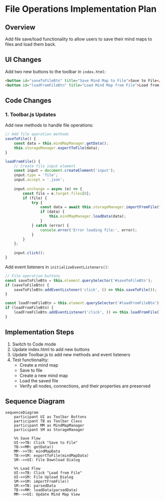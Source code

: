 # File Operations Implementation Plan

## Overview
Add file save/load functionality to allow users to save their mind maps to files and load them back.

## UI Changes
Add two new buttons to the toolbar in `index.html`:
```html
<button id="saveToFileBtn" title="Save Mind Map to File">Save to File</button>
<button id="loadFromFileBtn" title="Load Mind Map from File">Load from File</button>
```

## Code Changes

### 1. Toolbar.js Updates
Add new methods to handle file operations:
```javascript
// Add file operation methods
saveToFile() {
    const data = this.mindMapManager.getData();
    this.storageManager.exportToFile(data);
}

loadFromFile() {
    // Create file input element
    const input = document.createElement('input');
    input.type = 'file';
    input.accept = '.json';
    
    input.onchange = async (e) => {
        const file = e.target.files[0];
        if (file) {
            try {
                const data = await this.storageManager.importFromFile(file);
                if (data) {
                    this.mindMapManager.loadData(data);
                }
            } catch (error) {
                console.error('Error loading file:', error);
            }
        }
    };
    
    input.click();
}
```

Add event listeners in `initializeEventListeners()`:
```javascript
// File operation buttons
const saveToFileBtn = this.element.querySelector('#saveToFileBtn');
if (saveToFileBtn) {
    saveToFileBtn.addEventListener('click', () => this.saveToFile());
}

const loadFromFileBtn = this.element.querySelector('#loadFromFileBtn');
if (loadFromFileBtn) {
    loadFromFileBtn.addEventListener('click', () => this.loadFromFile());
}
```

## Implementation Steps

1. Switch to Code mode
2. Update index.html to add new buttons
3. Update Toolbar.js to add new methods and event listeners
4. Test functionality:
   - Create a mind map
   - Save to file
   - Create a new mind map
   - Load the saved file
   - Verify all nodes, connections, and their properties are preserved

## Sequence Diagram
```mermaid
sequenceDiagram
    participant UI as Toolbar Buttons 
    participant TB as Toolbar Class
    participant MM as MindMapManager
    participant SM as StorageManager
    
    %% Save Flow
    UI->>TB: Click "Save to File"
    TB->>MM: getData()
    MM-->>TB: mindMapData
    TB->>SM: exportToFile(mindMapData)
    SM-->>UI: File Download Dialog
    
    %% Load Flow
    UI->>TB: Click "Load from File"
    UI->>SM: File Upload Dialog
    SM->>SM: importFromFile()
    SM->>TB: parsedData
    TB->>MM: loadData(parsedData)
    MM-->>UI: Update Mind Map View